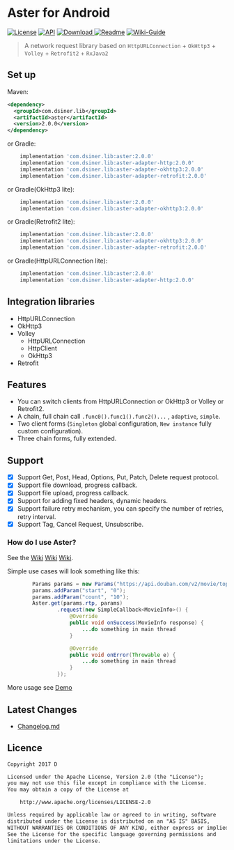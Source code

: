 # Aster for Android

[![License](https://img.shields.io/badge/license-Apache%202-green.svg)](https://www.apache.org/licenses/LICENSE-2.0)
[![API](https://img.shields.io/badge/API-9%2B-green.svg?style=flat)](https://android-arsenal.com/api?level=9)
[![Download](https://api.bintray.com/packages/dsiner/maven/aster/images/download.svg) ](https://bintray.com/dsiner/maven/aster/_latestVersion)
[![Readme](https://img.shields.io/badge/README-%E4%B8%AD%E6%96%87-brightgreen.svg)](https://github.com/Dsiner/Aster/blob/master/README-zh.md)
[![Wiki-Guide](https://img.shields.io/badge/Wiki-Guide-brightgreen.svg)](https://github.com/Dsiner/Aster/wiki)

> A network request library based on `HttpURLConnection` + `OkHttp3` + `Volley` + `Retrofit2` + `RxJava2`

## Set up
Maven:
```xml
<dependency>
  <groupId>com.dsiner.lib</groupId>
  <artifactId>aster</artifactId>
  <version>2.0.0</version>
</dependency>
```
or Gradle:
```groovy
    implementation 'com.dsiner.lib:aster:2.0.0'
    implementation 'com.dsiner.lib:aster-adapter-http:2.0.0'
    implementation 'com.dsiner.lib:aster-adapter-okhttp3:2.0.0'
    implementation 'com.dsiner.lib:aster-adapter-retrofit:2.0.0'
```
or Gradle(OkHttp3 lite):
```groovy
    implementation 'com.dsiner.lib:aster:2.0.0'
    implementation 'com.dsiner.lib:aster-adapter-okhttp3:2.0.0'
```
or Gradle(Retrofit2 lite):
```groovy
    implementation 'com.dsiner.lib:aster:2.0.0'
    implementation 'com.dsiner.lib:aster-adapter-okhttp3:2.0.0'
    implementation 'com.dsiner.lib:aster-adapter-retrofit:2.0.0'
```
or Gradle(HttpURLConnection lite):
```groovy
    implementation 'com.dsiner.lib:aster:2.0.0'
    implementation 'com.dsiner.lib:aster-adapter-http:2.0.0'
```

## Integration libraries
* HttpURLConnection
* OkHttp3
* Volley
    * HttpURLConnection
    * HttpClient
    * OkHttp3
* Retrofit

## Features
- You can switch clients from HttpURLConnection or OkHttp3 or Volley or Retrofit2.
- A chain, full chain call `.func0().func1().func2()...` , `adaptive`, `simple`.
- Two client forms (`Singleton` global configuration, `New instance` fully custom configuration).
- Three chain forms, fully extended.

## Support
- [x] Support Get, Post, Head, Options, Put, Patch, Delete request protocol.
- [x] Support file download, progress callback.
- [x] Support file upload, progress callback.
- [x] Support for adding fixed headers, dynamic headers.
- [x] Support failure retry mechanism, you can specify the number of retries, retry interval.
- [x] Support Tag, Cancel Request, Unsubscribe.

### How do I use Aster?

See the [Wiki](https://github.com/Dsiner/Aster/wiki) [Wiki](https://github.com/Dsiner/Aster/wiki) [Wiki](https://github.com/Dsiner/Aster/wiki).

Simple use cases will look something like this:
```java
        Params params = new Params("https://api.douban.com/v2/movie/top250");
        params.addParam("start", "0");
        params.addParam("count", "10");
        Aster.get(params.rtp, params)
                .request(new SimpleCallback<MovieInfo>() {
                    @Override
                    public void onSuccess(MovieInfo response) {
                        ...do something in main thread
                    }

                    @Override
                    public void onError(Throwable e) {
                        ...do something in main thread
                    }
                });
```

More usage see [Demo](app/src/main/java/com/d/aster/MainActivity.java)

## Latest Changes
- [Changelog.md](CHANGELOG.md)

## Licence

```txt
Copyright 2017 D

Licensed under the Apache License, Version 2.0 (the "License");
you may not use this file except in compliance with the License.
You may obtain a copy of the License at

    http://www.apache.org/licenses/LICENSE-2.0

Unless required by applicable law or agreed to in writing, software
distributed under the License is distributed on an "AS IS" BASIS,
WITHOUT WARRANTIES OR CONDITIONS OF ANY KIND, either express or implied.
See the License for the specific language governing permissions and
limitations under the License.
```
